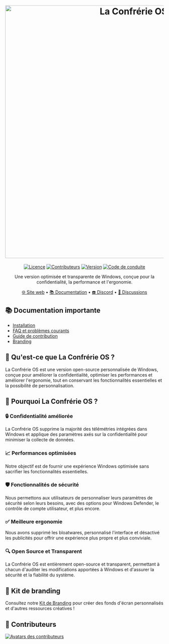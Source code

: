 <h1 align="center">
  <a href="http://la-confrerie-os.net" target="_blank"><img src="https://gcore.jsdelivr.net/gh/Atlas-OS/branding@main/banners/banner-v3.png" alt="La Confrérie OS" width="800"></a>
</h1>
<p align="center">
  <a href="https://github.com/le-renard1-fr/la-confrerie-OS/blob/main/LICENSE"><img alt="Licence" src="https://img.shields.io/github/license/le-renard1-fr/la-confrerie-OS?style=for-the-badge&logo=github&color=1A91FF"/></a>
  <a href="https://github.com/le-renard1-fr/la-confrerie-OS/graphs/contributors"><img alt="Contributeurs" src="https://img.shields.io/github/contributors/le-renard1-fr/la-confrerie-OS?style=for-the-badge&color=1A91FF" /></a>
  <a href="https://github.com/le-renard1-fr/la-confrerie-OS/releases/latest"><img alt="Version" src="https://img.shields.io/github/release/le-renard1-fr/la-confrerie-OS?style=for-the-badge&color=1A91FF" /></a>
  <a href="https://github.com/le-renard1-fr/la-confrerie-OS/.github/blob/main/profile/CODE_OF_CONDUCT.md"><img alt="Code de conduite" src="https://img.shields.io/badge/Contributor%20Covenant-2.1-4baaaa.svg?style=for-the-badge&color=1A91FF" /></a>
</p>
<p align="center">Une version optimisée et transparente de Windows, conçue pour la confidentialité, la performance et l'ergonomie.</p>

<p align="center">
  <a href="https://la-confrerie-os.net" target="_blank">🌐 Site web</a>
  •
  <a href="https://docs.la-confrerie-os.net" target="_blank">📚 Documentation</a>
  •
  <a href="https://discord.la-confrerie-os.net" target="_blank">☎️ Discord</a>
  •
  <a href="https://github.com/le-renard1-fr/la-confrerie-OS/discussions" target="_blank">💬 Discussions</a>
</p>

## 📚 **Documentation importante**
- [Installation](https://docs.la-confrerie-os.net/getting-started/installation/)
- [FAQ et problèmes courants](https://docs.la-confrerie-os.net/faq-and-troubleshooting/)
- [Guide de contribution](https://docs.la-confrerie-os.net/contributions/)
- [Branding](https://docs.la-confrerie-os.net/branding/)

## 🤔 Qu'est-ce que La Confrérie OS ?

La Confrérie OS est une version open-source personnalisée de Windows, conçue pour améliorer la confidentialité, optimiser les performances et améliorer l'ergonomie, tout en conservant les fonctionnalités essentielles et la possibilité de personnalisation.

## 👀 Pourquoi La Confrérie OS ?
### 🔒 Confidentialité améliorée
La Confrérie OS supprime la majorité des télémétries intégrées dans Windows et applique des paramètres axés sur la confidentialité pour minimiser la collecte de données.

### 📈 Performances optimisées
Notre objectif est de fournir une expérience Windows optimisée sans sacrifier les fonctionnalités essentielles.

### 🛡️ Fonctionnalités de sécurité
Nous permettons aux utilisateurs de personnaliser leurs paramètres de sécurité selon leurs besoins, avec des options pour Windows Defender, le contrôle de compte utilisateur, et plus encore.

### ✅ Meilleure ergonomie
Nous avons supprimé les bloatwares, personnalisé l'interface et désactivé les publicités pour offrir une expérience plus propre et plus conviviale.

### 🔍 Open Source et Transparent

La Confrérie OS est entièrement open-source et transparent, permettant à chacun d'auditer les modifications apportées à Windows et d'assurer la sécurité et la fiabilité du système.

## 🎨 Kit de branding
Consultez notre [Kit de Branding](https://docs.la-confrerie-os.net/branding/) pour créer des fonds d'écran personnalisés et d'autres ressources créatives !

## 💙 Contributeurs
<a href="https://github.com/le-renard1-fr/la-confrerie-OS/graphs/contributors" target="_blank"><img src="https://contrib.rocks/image?repo=le-renard1-fr/la-confrerie-OS&columns=18" alt="Avatars des contributeurs"></a>
